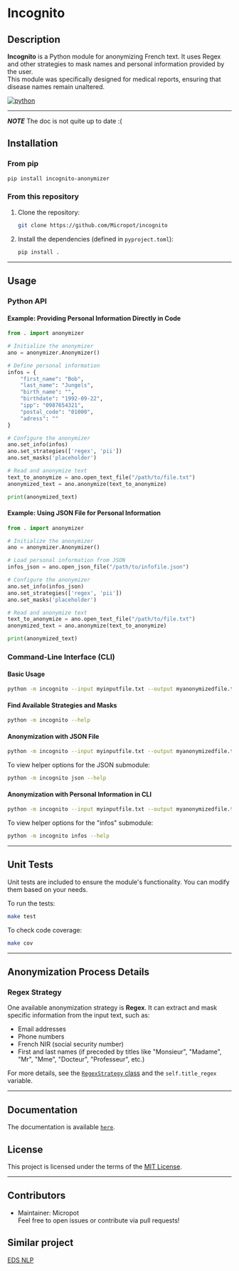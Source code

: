 
# Incognito

## Description
**Incognito** is a Python module for anonymizing French text. It uses Regex and other strategies to mask names and personal information provided by the user.  
This module was specifically designed for medical reports, ensuring that disease names remain unaltered.

[![python](https://img.shields.io/badge/Python-3.12-3776AB.svg?style=flat&logo=python&logoColor=white)](https://www.python.org)

---

**_NOTE_** The doc is not quite up to date :(

## Installation
### From pip
```bash
pip install incognito-anonymizer
```
### From this repository
1. Clone the repository:
    ```bash
    git clone https://github.com/Micropot/incognito
    ```

2. Install the dependencies (defined in `pyproject.toml`):
    ```bash
    pip install .
    ```

---

## Usage

### Python API

#### Example: Providing Personal Information Directly in Code
```python
from . import anonymizer

# Initialize the anonymizer
ano = anonymizer.Anonymizer()

# Define personal information
infos = {
    "first_name": "Bob",
    "last_name": "Jungels",
    "birth_name": "",
    "birthdate": "1992-09-22",
    "ipp": "0987654321",
    "postal_code": "01000",
    "adress": ""
}

# Configure the anonymizer
ano.set_info(infos)
ano.set_strategies(['regex', 'pii'])
ano.set_masks('placeholder')

# Read and anonymize text
text_to_anonymize = ano.open_text_file("/path/to/file.txt")
anonymized_text = ano.anonymize(text_to_anonymize)

print(anonymized_text)
```

#### Example: Using JSON File for Personal Information
```python
from . import anonymizer

# Initialize the anonymizer
ano = anonymizer.Anonymizer()

# Load personal information from JSON
infos_json = ano.open_json_file("/path/to/infofile.json")

# Configure the anonymizer
ano.set_info(infos_json)
ano.set_strategies(['regex', 'pii'])
ano.set_masks('placeholder')

# Read and anonymize text
text_to_anonymize = ano.open_text_file("/path/to/file.txt")
anonymized_text = ano.anonymize(text_to_anonymize)

print(anonymized_text)
```

### Command-Line Interface (CLI)

#### Basic Usage
```bash
python -m incognito --input myinputfile.txt --output myanonymizedfile.txt --strategies mystrategies --mask mymasks
```

#### Find Available Strategies and Masks
```bash
python -m incognito --help
```

#### Anonymization with JSON File
```bash
python -m incognito --input myinputfile.txt --output myanonymizedfile.txt --strategies mystrategies --mask mymasks json --json myjsonfile.json
```

To view helper options for the JSON submodule:
```bash
python -m incognito json --help
```

#### Anonymization with Personal Information in CLI
```bash
python -m incognito --input myinputfile.txt --output myanonymizedfile.txt --strategies mystrategies --mask mymasks infos --first_name Bob --last_name Dylan --birthdate 1800-01-01 --ipp 0987654312 --postal_code 75001
```

To view helper options for the "infos" submodule:
```bash
python -m incognito infos --help
```

---

## Unit Tests

Unit tests are included to ensure the module's functionality. You can modify them based on your needs.

To run the tests:
```bash
make test
```

To check code coverage:
```bash
make cov
```

---

## Anonymization Process Details

### Regex Strategy
One available anonymization strategy is **Regex**. It can extract and mask specific information from the input text, such as:
- Email addresses
- Phone numbers
- French NIR (social security number)
- First and last names (if preceded by titles like "Monsieur", "Madame", "Mr", "Mme", "Docteur", "Professeur", etc.)

For more details, see the [`RegexStrategy` class](incognito/analyzer.py) and the `self.title_regex` variable.

---

## Documentation 
The documentation is available [`here`](https://micropot.github.io/incognito/).

## License

This project is licensed under the terms of the [MIT License](LICENSE).

---

## Contributors

- Maintainer: Micropot  
Feel free to open issues or contribute via pull requests!

## Similar project

 [EDS NLP](https://github.com/aphp/eds-pseudo/tree/main)

